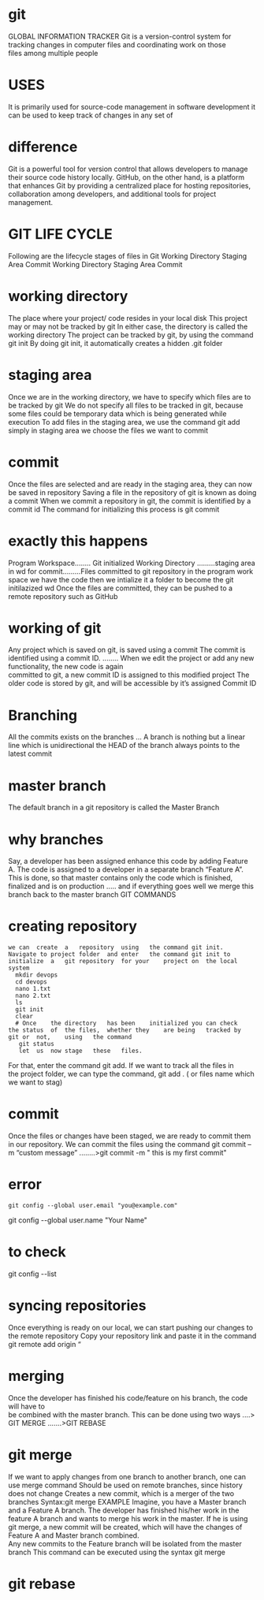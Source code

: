 # git
GLOBAL INFORMATION TRACKER
      Git	is	a	version-control	system	for	tracking	changes	in	computer	files	and	coordinating	work	on	those	
files	among	multiple	people
 # USES
 It	is	primarily	used	for	source-code	management	in	software development
	it	can	be	used	to	keep	track	of	changes	in	any	set	of	
 # difference 
 Git is a powerful tool for version control that allows developers to manage their source code history locally.
GitHub, on the other hand, is a platform that enhances Git by providing a centralized place for hosting repositories, collaboration among developers, and additional tools for project management.

 # GIT LIFE CYCLE
  Following	are	the	lifecycle	stages	of	files	in	Git
 Working	Directory
 Staging	Area
 Commit
 Working	Directory
 Staging	Area
 Commit
# working directory
The	place	where	your	project/ code	resides	in	your	local	disk
 This	project	may	or	may	not	be	tracked	by	git
 In	either	case,	the	directory	is	called	the	working	directory
 The	project	can	be	tracked	by	git,	by	using	the	command	git	init
 By	doing	git	init,	it	automatically	creates	a	hidden	.git	folder
# staging area
 Once	we	are	in	the	working	directory,	we	have	to	specify	which	files	are	to	be	tracked	by	git
 We	do	not	specify	all	files	to	be	tracked	in	git,	because	some	files	could	be	temporary	data	which	is	being	generated	while	execution
 To	add	files	in	the	staging	area,	we	use	the	command	git	add 
 simply in staging area we choose the files we want to commit
 # commit
  Once	the	files	are	selected	and	are	ready	in	the	staging	area,	they	can	now	be	saved	in	repository
 Saving	a	file	in	the	repository	of	git	is	known	as	doing	a	commit
 When	we	commit	a	repository	in	git,	the	commit	is	identified	by	a	commit	id
 The	command	for	initializing	this	process	is	 git	commit	
 # exactly this happens 
  Program	Workspace........ Git	initialized	Working	Directory .........staging area in wd for commit.........Files	committed	to	git	repository
  in the program work space we have the code then we intialize it a folder to become the git initilazized wd 
 Once	the	files	are	committed,	they	can	be	pushed	to	a	remote	repository	such	as	GitHub
 # working of git 
  Any	project	which	is	saved	on	git,	is	saved	using	a	commit
  The	commit	is	identified	using	a	commit	ID.
   ........ When	we	edit	the	project	or	add	any	new	functionality,	the	new	code	is	again	
committed	to	git,	a	new	commit	ID	is	assigned	to	this	modified	project
The	older	code	is	stored	by	git,	and	will	be	accessible	by	it’s	assigned	Commit	ID
# Branching
All the commits exists on the branches
 ... A branch is nothing but a linear line which is unidirectional 
 the HEAD of the branch always points to the latest commit 
 # master branch 
  The	default	branch	in	a	git	repository	is	called	the	Master	Branch
  # why branches 
   Say,	a	developer	has	been	assigned	enhance	this	code	by	adding	Feature	A.
   The	code	is	assigned	to	a developer	in	a	separate	branch	“Feature	A”.	This	is	done,	so	that	master	contains	only	the	code	which	is	finished,	finalized	and	is	on	production
    ..... and if everything goes well we merge this branch back to the master branch
    GIT COMMANDS
# creating repository
    we can	create	a	repository	using	the	command	git init.
    Navigate to project	folder	and	enter	the	command	git init to	initialize	a	git repository	for	your	project	on	the	local	system
      mkdir devops
      cd devops
      nano 1.txt
      nano 2.txt
      ls
      git init
      clear
      # Once	the	directory	has	been	initialized	you	can	check	the	status	of	the	files,	whether	they	are	being	tracked	by	git or	not,	using	the	command	
       git status
       let	us	now	stage	these	files.	
For	that,	enter	the	command	git add.	If	we	want	to	track	all	the	files	in	
the	project	folder,	we	can	type	the	command,
git add . ( or files name which we want to stag)

# commit 
Once	the	files	or	changes	have	been	staged,	we	are	ready	to	commit	them	in	our	repository.
We	can	commit	the	files	using	the	command
 git commit	–m	“custom	message”
       ........>git commit -m " this is my first commit"
   # error
    git config --global user.email "you@example.com"
  git config --global user.name "Your Name"
  # to check 
  git config --list
  # syncing repositories
  Once	everything	is	ready	on	our	local,	we	can	start	pushing	our	changes to	the	remote	repository
  Copy	your	repository	link	and	paste	it	in	the	command	
git remote	add	origin	“<URL	to	repository>
# merging
 Once	the	developer	has	finished	his	code/feature	on	his	branch,	the	code	will	have	to	
be	combined	with	the	master	branch.	This	can	be	done	using	two	ways
 ....> GIT MERGE
 .......>GIT REBASE
 # git merge
  If	we	want	to	apply	changes	from	one	branch	to	another	branch,	one	can	use	merge	command
 Should	be	used	on	remote	branches,	since	history	does	not	change
 Creates	a	new	commit,	which	is	a	merger	of	the	two	branches
 Syntax:git merge<source-branch>
EXAMPLE
 Imagine,	you	have	a	Master	branch	and	a	Feature	A	branch.	
The	developer	has	finished	his/her	work	in	the	feature	A	branch	and	wants	to	merge	his	work	in	the	master.	
 If	he	is	using	git	merge, a	new	commit	will	be	created,	which will	have	the	changes	of	Feature	A	and	Master	branch	combined.	
 Any	new	commits	to	the	Feature	branch	will	be	isolated	from	the	master	branch
  This	command	can	be	executed	using	the	syntax
 git	merge	<source-branch-name>
 # git rebase

   
       
       

 
 
 


 
